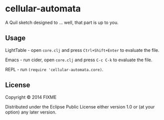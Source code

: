 # cellular-automata

A Quil sketch designed to ... well, that part is up to you.

## Usage

LightTable - open `core.clj` and press `Ctrl+Shift+Enter` to evaluate the file.

Emacs - run cider, open `core.clj` and press `C-c C-k` to evaluate the file.

REPL - run `(require 'cellular-automata.core)`.

## License

Copyright © 2014 FIXME

Distributed under the Eclipse Public License either version 1.0 or (at
your option) any later version.
